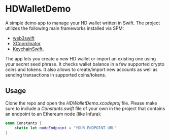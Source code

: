 # HDWalletDemo
A simple demo app to manage your HD wallet written in Swift. The project utilizes the following main frameworks installed via SPM:
- [web3swift](https://github.com/skywinder/web3swift)
- [XCoordinator](https://github.com/quickbirdstudios/XCoordinator)
- [KeychainSwift](https://github.com/evgenyneu/keychain-swift).

The app lets you create a new HD wallet or import an existing one using your secret seed phrase. It checks wallet balance in a few supported crypto coins and tokens. It also allows to create/import new accounts as well as sending transactions in supported coins/tokens.


## Usage
Clone the repo and open the *HDWalletDemo.xcodeproj* file. Please make sure to include a *Constants.swift* file of your own in the project that contains an endpoint to an Ethereum node (like Infura):
```swift
enum Constants {
    static let nodeEndpoint = "YOUR ENDPOINT URL"
}
```
